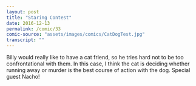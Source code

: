 ```yaml
---
layout: post
title: "Staring Contest"
date: 2016-12-13
permalink: /comic/33
comic-source: "assets/images/comics/CatDogTest.jpg"
transcript: ""
---
```


Billy would really like to have a cat friend, so he tries hard not to be too confrontational with them. In this case, I think the cat is deciding whether running away or murder is the best course of action with the dog. Special guest Nacho!
